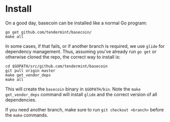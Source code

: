 # Install

On a good day, basecoin can be installed like a normal Go program:

```
go get github.com/tendermint/basecoin/
make all
```

In some cases, if that fails, or if another branch is required,
we use `glide` for dependency management.
Thus, assuming you've already run `go get` or otherwise cloned the repo,
the correct way to install is:

```
cd $GOPATH/src/github.com/tendermint/basecoin
git pull origin master
make get_vendor_deps
make all
```

This will create the `basecoin` binary in `$GOPATH/bin`.
Note the `make get_vendor_deps` command will install `glide` and the correct version of all dependencies.

If you need another branch, make sure to run `git checkout <branch>` before the `make` commands.

